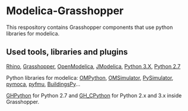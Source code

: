 # Modelica-Grasshopper
This respository contains Grasshopper components that use python libraries for modelica.

## Used tools, libraries and plugins
[Rhino](https://www.rhino3d.com/download), 
[Grasshopper](https://www.grasshopper3d.com/), 
[OpenModelica](https://openmodelica.org/download/download-windows), 
[JModelica](https://github.com/JModelica/JModelica/releases/tag/2.14), 
[Python 3.X](https://www.python.org/downloads/),
[Python 2.7](https://www.python.org/downloads/)


Python libraries for modelica: 
[OMPython](https://github.com/OpenModelica/OMPython), [OMSimulator](https://github.com/OpenModelica/OMSimulator), [PySimulator](https://github.com/PySimulator/PySimulator), [pymoca](https://github.com/pymoca/pymoca), [pyfmu](https://github.com/INTO-CPS-Association/pyfmu), [BuildingsPy](https://github.com/lbl-srg/BuildingsPy)...

[GHPython](https://www.food4rhino.com/app/ghpython) for Python 2.7 and [GH_CPython](https://www.food4rhino.com/app/ghcpython) for Python 2.x and 3.x inside Grasshopper.
